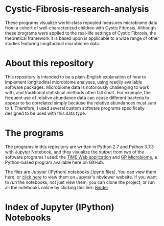 # Cystic-Fibrosis-research-analysis
These programs visualize world-class repeated measures microbiome data from a cohort of well-characterized children with Cystic Fibrosis. Although these programs were applied to the real-life settings of Cystic Fibrosis, the theoretical framework it is based upon is applicable to a wide range of other studies featuring longitudinal microbiome data. 

# About this repository
This repository is intended to be a plain-English explanation of how to implement longitudinal microbiome analyses, using readily available software packages. Microbiome data is notoriously challenging to work with, and traditional statistical methods often fall short. For example, the frequent use of relative abundance data can cause different bacteria to appear to be correlated simply because the relative abundances must sum to 1. Therefore, I used several custom software programs specifically designed to be used with this data type. 

# The programs
The programs in this repository are written in Python 2.7 and Python 3.7.3 with Jupyter Notebook, and they visualize the output from two of the software programs I used: the [TIME Web application](https://web.rniapps.net/time/index.php) and [GP Microbiome](https://github.com/tare/GPMicrobiome), a Python-based program available here on GitHub.

The files are Jupyter (IPython) notebooks (.ipynb files). You can view them here, or [click here](http://nbviewer.jupyter.org/) to view them on Jupyter's nbviewer website. If you want to *run* the notebooks, not just view them, you can clone the project, or run all the notebooks online by clicking this link: [Binder](https://mybinder.org/v2/gh/V-Talbot/Cystic-Fibrosis-research-analysis/master)

# Index of Jupyter (IPython) Notebooks
